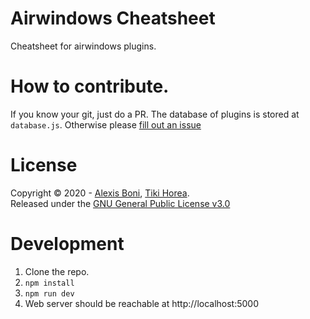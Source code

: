 # Airwindows Cheatsheet

Cheatsheet for airwindows plugins.

# How to contribute.

If you know your git, just do a PR. The database of plugins is stored at `database.js`.
Otherwise please [fill out an issue](https://github.com/ajboni/airwindows-cheatsheet/issues/new)

# License
Copyright © 2020 - [Alexis Boni](https://github.com/ajboni/), [Tiki Horea](https://github.com/tikihorea).  
Released under the [GNU General Public License v3.0](LICENSE)

# Development
1. Clone the repo.
2. `npm install`
3. `npm run dev`
4. Web server should be reachable at http://localhost:5000